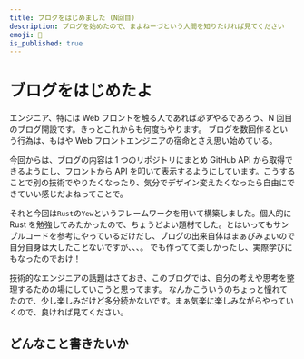 ```yaml
---
title: ブログをはじめました (N回目)
description: ブログを始めたので、まよねーづという人間を知りたければ見てください
emoji: 🎊
is_published: true
---
```


# ブログをはじめたよ

エンジニア、特には Web フロントを触る人であれば*必ず*やるであろう、N 回目のブログ開設です。きっとこれからも何度もやります。
ブログを数回作るという行為は、もはや Web フロントエンジニアの宿命とさえ思い始めている。

今回からは、ブログの内容は 1 つのリポジトリにまとめ GitHub API から取得できるようにし、フロントから API を叩いて表示するようにしています。こうすることで別の技術でやりたくなったり、気分でデザイン変えたくなったら自由にできていい感じだよねってことで。

それと今回は`Rust`の`Yew`というフレームワークを用いて構築しました。個人的に Rust を勉強してみたかったので、ちょうどよい題材でした。とはいってもサンプルコードを参考にやっているだけだし、ブログの出来自体はまぁびみょいので自分自身は大したことないですが、、、。
でも作ってて楽しかったし、実際学びにもなったのでおけ！

技術的なエンジニアの話題はさておき、このブログでは、自分の考えや思考を整理するための場にしていこうと思ってます。
なんかこういうのちょっと憧れてたので、少し楽しみだけど多分続かないです。まぁ気楽に楽しみながらやっていくので、良ければ見てください。

## どんなこと書きたいか
